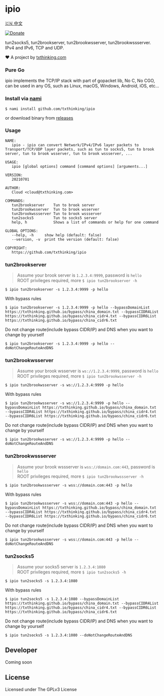 # ipio

[🇨🇳 中文](README_ZH.md)

[![Donate](https://img.shields.io/badge/Support-Donate-ff69b4.svg)](https://github.com/sponsors/txthinking)

tun2socks5, tun2brookserver, tun2brookwsserver, tun2brookwssserver. IPv4 and IPv6, TCP and UDP.

❤️ A project by [txthinking.com](https://www.txthinking.com)

### Pure Go

ipio implements the TCP/IP stack with part of gopacket lib, No C, No CGO, can be used in any OS, such as Linux, macOS, Windows, Android, iOS, etc...

### Install via [nami](https://github.com/txthinking/nami)

```
$ nami install github.com/txthinking/ipio
```

or download binary from [releases](https://github.com/txthinking/ipio/releases)

### Usage

```
NAME:
   ipio - ipio can convert Network/IPv4/IPv6 layer packets to Transport/TCP/UDP layer packets, such as tun to socks5, tun to brook server, tun to brook wsserver, tun to brook wssserver, ...

USAGE:
   ipio [global options] command [command options] [arguments...]

VERSION:
   20210701

AUTHOR:
   Cloud <cloud@txthinking.com>

COMMANDS:
   tun2brookserver    Tun to brook server
   tun2brookwsserver  Tun to brook wsserver
   tun2brookwssserver Tun to brook wssserver
   tun2socks5         Tun to socks5 server
   help, h            Shows a list of commands or help for one command

GLOBAL OPTIONS:
   --help, -h     show help (default: false)
   --version, -v  print the version (default: false)

COPYRIGHT:
   https://github.com/txthinking/ipio
```

### tun2brookserver

> Assume your brook server is `1.2.3.4:9999`, password is `hello`<br/>
> ROOT privileges required, more `$ ipio tun2brookserver -h`

```
$ ipio tun2brookserver -s 1.2.3.4:9999 -p hello
```
With bypass rules
```
$ ipio tun2brookserver -s 1.2.3.4:9999 -p hello --bypassDomainList https://txthinking.github.io/bypass/china_domain.txt --bypassCIDR4List https://txthinking.github.io/bypass/china_cidr4.txt --bypassCIDR6List https://txthinking.github.io/bypass/china_cidr6.txt
```
Do not change route(include bypass CIDR/IP) and DNS when you want to change by yourself
```
$ ipio tun2brookserver -s 1.2.3.4:9999 -p hello --doNotChangeRouteAndDNS
```

### tun2brookwsserver

> Assume your brook wsserver is `ws://1.2.3.4:9999`, password is `hello`<br/>
> ROOT privileges required, more `$ ipio tun2brookwsserver -h`

```
$ ipio tun2brookwsserver -s ws://1.2.3.4:9999 -p hello
```
With bypass rules
```
$ ipio tun2brookwsserver -s ws://1.2.3.4:9999 -p hello --bypassDomainList https://txthinking.github.io/bypass/china_domain.txt --bypassCIDR4List https://txthinking.github.io/bypass/china_cidr4.txt --bypassCIDR6List https://txthinking.github.io/bypass/china_cidr6.txt
```
Do not change route(include bypass CIDR/IP) and DNS when you want to change by yourself
```
$ ipio tun2brookwsserver -s ws://1.2.3.4:9999 -p hello --doNotChangeRouteAndDNS
```

### tun2brookwssserver

> Assume your brook wssserver is `wss://domain.com:443`, password is `hello`<br/>
> ROOT privileges required, more `$ ipio tun2brookwssserver -h`

```
$ ipio tun2brookwssserver -s wss://domain.com:443 -p hello
```
With bypass rules
```
$ ipio tun2brookwssserver -s wss://domain.com:443 -p hello --bypassDomainList https://txthinking.github.io/bypass/china_domain.txt --bypassCIDR4List https://txthinking.github.io/bypass/china_cidr4.txt --bypassCIDR6List https://txthinking.github.io/bypass/china_cidr6.txt
```
Do not change route(include bypass CIDR/IP) and DNS when you want to change by yourself
```
$ ipio tun2brookwssserver -s wss://domain.com:443 -p hello --doNotChangeRouteAndDNS
```

### tun2socks5

> Assume your socks5 server is `1.2.3.4:1080`<br/>
> ROOT privileges required, more `$ ipio tun2socks5 -h`

```
$ ipio tun2socks5 -s 1.2.3.4:1080
```
With bypass rules
```
$ ipio tun2socks5 -s 1.2.3.4:1080 --bypassDomainList https://txthinking.github.io/bypass/china_domain.txt --bypassCIDR4List https://txthinking.github.io/bypass/china_cidr4.txt --bypassCIDR6List https://txthinking.github.io/bypass/china_cidr6.txt
```
Do not change route(include bypass CIDR/IP) and DNS when you want to change by yourself
```
$ ipio tun2socks5 -s 1.2.3.4:1080 --doNotChangeRouteAndDNS
```

## Developer

Coming soon

## License

Licensed under The GPLv3 License
